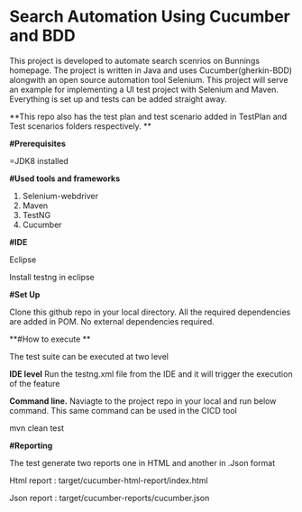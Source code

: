 # Search Automation Using Cucumber and BDD

This project is developed to automate search scenrios on Bunnings homepage. The project is written in Java and uses Cucumber(gherkin-BDD) alongwith an open source automation tool Selenium. This project will serve an example for implementing a UI test project with Selenium and Maven. Everything is set up and tests can be added straight away.

**This repo also has the test plan and test scenario added in TestPlan and Test scenarios folders respectively. **

**#Prerequisites**

=JDK8 installed

**#Used tools and frameworks**

1. Selenium-webdriver
2. Maven
3. TestNG
4. Cucumber

**#IDE**

Eclipse

Install testng in eclipse

**#Set Up**

Clone this github repo in your local directory. All the required dependencies are added in POM. No external dependencies required.

**#How to execute **

The test suite can be executed at two level

**IDE level**
Run the testng.xml file from the IDE and it will trigger the execution of the feature

**Command line.**
Naviagte to the project repo in your local and run below command. This same command can be used in the CICD tool

mvn clean test

**#Reporting**

The test generate two reports one in HTML and another in .Json format

Html report : target/cucumber-html-report/index.html

Json report : target/cucumber-reports/cucumber.json
